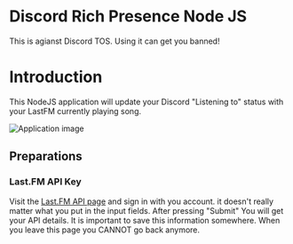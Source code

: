 # Discord Rich Presence Node JS
This is agianst Discord TOS. Using it can get you banned!
# Introduction
This NodeJS application will update your Discord "Listening to" status with your LastFM currently playing song. 

![Application image](https://i.imgur.com/tOTIdDD.png)

## Preparations
### Last.FM API Key
Visit the [Last.FM API page](https://www.last.fm/api/account/create) and sign in with you account. it doesn't really matter what you put in the input fields. After pressing "Submit" You will get your API details. It is important to save this information somewhere. When you leave this page you CANNOT go back anymore.
